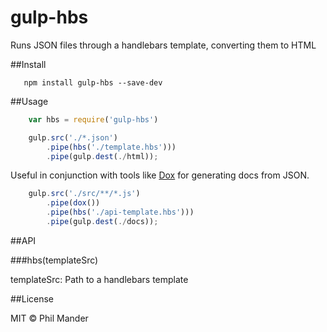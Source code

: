 gulp-hbs
===========

Runs JSON files through a handlebars template, converting them to HTML

##Install

```
   npm install gulp-hbs --save-dev
```

##Usage

```javascript
    var hbs = require('gulp-hbs')

    gulp.src('./*.json')
        .pipe(hbs('./template.hbs')))
        .pipe(gulp.dest(./html));
```

Useful in conjunction with tools like [Dox](https://github.com/tj/dox) for generating docs from JSON.

```javascript
    gulp.src('./src/**/*.js')
        .pipe(dox())
        .pipe(hbs('./api-template.hbs')))
        .pipe(gulp.dest(./docs));
```

##API

###hbs(templateSrc)

templateSrc: Path to a handlebars template

##License 

MIT © Phil Mander